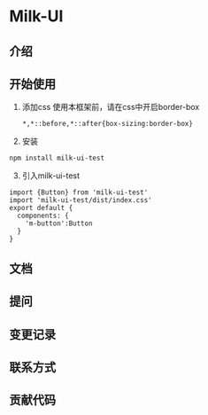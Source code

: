 # Milk-UI

## 介绍

## 开始使用

1. 添加css
    使用本框架前，请在css中开启border-box
    ```
    *,*::before,*::after{box-sizing:border-box}
    ```
2. 安装
```
npm install milk-ui-test
```
3. 引入milk-ui-test
```
import {Button} from 'milk-ui-test'
import 'milk-ui-test/dist/index.css'
export default {
  components: {
    'm-button':Button
  }
}
```

## 文档

## 提问

## 变更记录

## 联系方式

## 贡献代码


